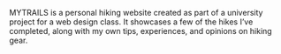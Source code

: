 MYTRAILS is a personal hiking website created as part of a university project for a web design class. It showcases a few of the hikes I’ve completed, along with my own tips, experiences, and opinions on hiking gear.
